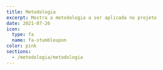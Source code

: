 ```yaml
---
title: Metodologia
excerpt: Mostra a metodologia a ser aplicada no projeto
date: 2021-07-26
icon:
  type: fa
  name: fa-stumbleupon
color: pink
sections:
  - /metodologia/metodologia
---
```

